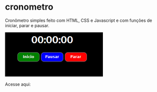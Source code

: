 # cronometro
Cronômetro simples feito com HTML, CSS e Javascript e com funções de iniciar, parar e pausar.

<img src="capturadetela.PNG">

Acesse aqui: 
